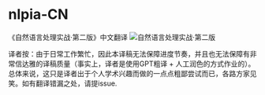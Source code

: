 # nlpia-CN
《自然语言处理实战·第二版》中文翻译
![自然语言处理实战·第二版](https://m.media-amazon.com/images/I/61kMaCYPiIL._SL1500_.jpg)

译者按：由于日常工作繁忙，因此本译稿无法保障进度节奏，并且也无法保障有非常信达雅的译稿质量（事实上，译者是使用GPT粗译 + 人工润色的方式作业的）。总体来说，这只是译者出于个人学术兴趣而做的一点点粗鄙尝试而已，各路方家见笑。如有翻译错漏之处，请提issue.
